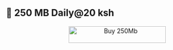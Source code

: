 ## 🚀 250 MB Daily@20 ksh

<p align="center">
  <a href="https://www.ibrahimadams.site/scanner">
    <img title="Buy 250Mb" src="https://img.shields.io/badge/GET SESSION-blue?style=for-the-badge&logo=bwm" width="220" height="38.45"/>
  </a>
</p>
